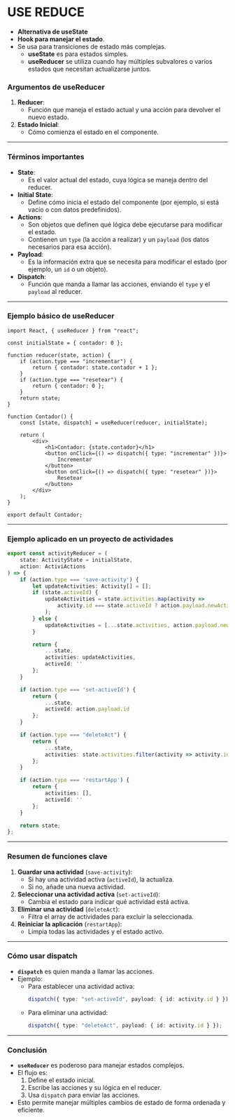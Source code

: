 
# USE REDUCE
- **Alternativa de useState**
- **Hook para manejar el estado**.
- Se usa para transiciones de estado más complejas.
  - **useState** es para estados simples.
  - **useReducer** se utiliza cuando hay múltiples subvalores o varios estados que necesitan actualizarse juntos.

### **Argumentos de useReducer**
1. **Reducer**:
   - Función que maneja el estado actual y una acción para devolver el nuevo estado.
2. **Estado Inicial**:
   - Cómo comienza el estado en el componente.

---

### **Términos importantes**
- **State**:
  - Es el valor actual del estado, cuya lógica se maneja dentro del reducer.
- **Initial State**:
  - Define cómo inicia el estado del componente (por ejemplo, si está vacío o con datos predefinidos).
- **Actions**:
  - Son objetos que definen qué lógica debe ejecutarse para modificar el estado.
  - Contienen un `type` (la acción a realizar) y un `payload` (los datos necesarios para esa acción).
- **Payload**:
  - Es la información extra que se necesita para modificar el estado (por ejemplo, un `id` o un objeto).
- **Dispatch**:
  - Función que manda a llamar las acciones, enviando el `type` y el `payload` al reducer.

---

### **Ejemplo básico de useReducer**

```tsx
import React, { useReducer } from "react";

const initialState = { contador: 0 };

function reducer(state, action) {
    if (action.type === "incrementar") {
        return { contador: state.contador + 1 };
    }
    if (action.type === "resetear") {
        return { contador: 0 };
    }
    return state;
}

function Contador() {
    const [state, dispatch] = useReducer(reducer, initialState);

    return (
        <div>
            <h1>Contador: {state.contador}</h1>
            <button onClick={() => dispatch({ type: "incrementar" })}>
                Incrementar
            </button>
            <button onClick={() => dispatch({ type: "resetear" })}>
                Resetear
            </button>
        </div>
    );
}

export default Contador;
```

---

### **Ejemplo aplicado en un proyecto de actividades**

```typescript
export const activityReducer = (
    state: ActivityState = initialState,
    action: ActiviActions
) => {
    if (action.type === 'save-activity') {
        let updateActivities: Activity[] = [];
        if (state.activeId) {
            updateActivities = state.activities.map(activity => 
                activity.id === state.activeId ? action.payload.newActivity : activity
            );
        } else {
            updateActivities = [...state.activities, action.payload.newActivity];
        }

        return {
            ...state,
            activities: updateActivities,
            activeId: ''
        };
    }

    if (action.type === 'set-activeId') {
        return {
            ...state,
            activeId: action.payload.id
        };
    }

    if (action.type === "deleteAct") {
        return {
            ...state,
            activities: state.activities.filter(activity => activity.id !== action.payload.id)
        };
    }

    if (action.type === 'restartApp') {
        return {
            activities: [],
            activeId: ''
        };
    }

    return state;
};
```

---

### **Resumen de funciones clave**
1. **Guardar una actividad** (`save-activity`):
   - Si hay una actividad activa (`activeId`), la actualiza.
   - Si no, añade una nueva actividad.
2. **Seleccionar una actividad activa** (`set-activeId`):
   - Cambia el estado para indicar qué actividad está activa.
3. **Eliminar una actividad** (`deleteAct`):
   - Filtra el array de actividades para excluir la seleccionada.
4. **Reiniciar la aplicación** (`restartApp`):
   - Limpia todas las actividades y el estado activo.

---

### **Cómo usar dispatch**
- **`dispatch`** es quien manda a llamar las acciones.
- Ejemplo:
    - Para establecer una actividad activa:
      ```typescript
      dispatch({ type: "set-activeId", payload: { id: activity.id } });
      ```
    - Para eliminar una actividad:
      ```typescript
      dispatch({ type: "deleteAct", payload: { id: activity.id } });
      ```

---

### **Conclusión**
- **`useReducer`** es poderoso para manejar estados complejos.
- El flujo es:
    1. Define el estado inicial.
    2. Escribe las acciones y su lógica en el reducer.
    3. Usa `dispatch` para enviar las acciones.
- Esto permite manejar múltiples cambios de estado de forma ordenada y eficiente.

